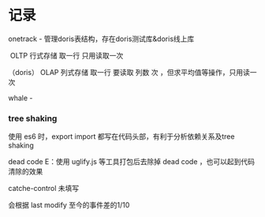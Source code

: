 # 记录

onetrack - 管理doris表结构，存在doris测试库&doris线上库

​	OLTP 行式存储 取一行 只用读取一次

（doris） OLAP 列式存储 取一行 要读取 列数 次 ，但求平均值等操作，只用读一次

whale - 



### tree shaking 

使用 es6 时，export import 都写在代码头部，有利于分析依赖关系及tree shaking 

dead code E：使用 uglify.js 等工具打包后去除掉 dead code ，也可以起到代码清除的效果



catche-control 未填写

会根据 last modify 至今的事件差的1/10

